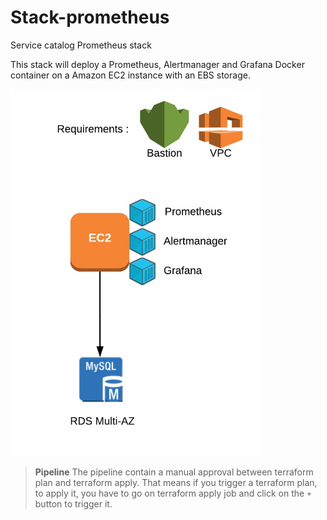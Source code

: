 # Stack-prometheus

Service catalog Prometheus stack

This stack will deploy a Prometheus, Alertmanager and Grafana Docker container on a Amazon EC2 instance with an EBS storage.

<img src="https://raw.githubusercontent.com/cycloid-community-catalog/stack-prometheus/master/diagram.jpeg" width="400">

> **Pipeline** The pipeline contain a manual approval between terraform plan and terraform apply.
> That means if you trigger a terraform plan, to apply it, you have to go on terraform apply job
> and click on the `+` button to trigger it.

